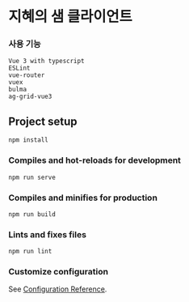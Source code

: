# 지혜의 샘 클라이언트

### 사용 기능
```
Vue 3 with typescript
ESLint
vue-router
vuex
bulma
ag-grid-vue3
```

## Project setup
```
npm install
```

### Compiles and hot-reloads for development
```
npm run serve
```

### Compiles and minifies for production
```
npm run build
```

### Lints and fixes files
```
npm run lint
```

### Customize configuration
See [Configuration Reference](https://cli.vuejs.org/config/).
